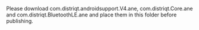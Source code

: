 Please download com.distriqt.androidsupport.V4.ane, com.distriqt.Core.ane and com.distriqt.BluetoothLE.ane and place them in this folder before publishing.
